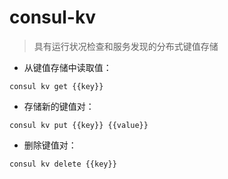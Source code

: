 # consul-kv

> 具有运行状况检查和服务发现的分布式键值存储

- 从键值存储中读取值：

`consul kv get {{key}}`

- 存储新的键值对：

`consul kv put {{key}} {{value}}`

- 删除键值对：

`consul kv delete {{key}}`

[#]: contributors: ([潘潘]，[Datura stramonium L.])